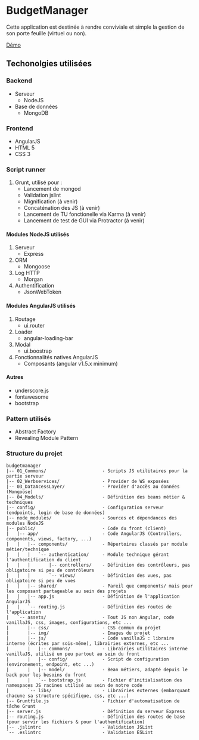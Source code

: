 # BudgetManager
Cette application est destinée à rendre conviviale et simple la gestion de son porte feuille (virtuel ou non).

[Démo](http://budgetmanager.mdesogus.com)
## Techonolgies utilisées
### Backend
- Serveur 
	- NodeJS
- Base de données
	- MongoDB

### Frontend
- AngularJS
- HTML 5
- CSS 3

### Script runner
1. Grunt, utilisé pour :
    - Lancement de mongod
    - Validation jslint
    - Mignification (à venir)
    - Concaténation des JS (à venir)
    - Lancement de TU fonctionelle via Karma (à venir)
    - Lancement de test de GUI via Protractor (à venir)

#### Modules NodeJS utilisés
1. Serveur
	- Express
2. ORM
	- Mongoose
3. Log HTTP
	- Morgan
5. Authentification
	- JsonWebToken

#### Modules AngularJS utilisés
1. Routage
	- ui.router
2. Loader
	- angular-loading-bar
3. Modal
	- ui.boostrap
4. Fonctionnalités natives AngularJS
    - Composants (angular v1.5.x minimum)

#### Autres
- underscore.js
- fontawesome
- bootstrap

### Pattern utilisés
- Abstract Factory
- Revealing Module Pattern

### Structure du projet
```
budgetmanager
|-- 01_Commons/                     - Scripts JS utilitaires pour la partie serveur
|-- 02_Werbservices/                - Provider de WS exposées
|-- 03_DataAcessLayer/              - Provider d'accès au données (Mongoose)
|-- 04_Models/                      - Définition des beans métier & techniques
|-- config/                         - Configuration serveur (endpoints, login de base de données)
|-- node_modules/                   - Sources et dépendances des modules NodeJS
|-- public/                         - Code du front (client)
|   |-- app/                        - Code AngularJS (Controllers, components, views, factory, ...)
|   |   |-- components/             - Répertoires classés par module métier/technique
|   |   |   `-- authentication/     - Module technique gérant l'authentification du client
|   |   |       |-- controllers/    - Définition des contrôleurs, pas obligatoire si peu de contrôleurs
|   |   |       `-- views/          - Définition des vues, pas obligatoire si peu de vues
|   |   |-- shared/                 - Pareil que components/ mais pour les composant partageable au sein des projets
|   |   |-- app.js                  - Définition de l'application AngularJS
|   |   `-- routing.js              - Définition des routes de l'application
|   `-- assets/                     - Tout JS non Angular, code vanillaJS, css, images, configurations, etc ...
|       |-- css/                    - CSS commun du projet
|       |-- img/                    - Images du projet
|       |-- js/                     - Code vanillaJS : libraire interne (écrites par sois-même), librairies externes, etc ...
|       |   |-- commons/            - Librairies utilitaires interne vanillaJS, utilisé un peu partout au sein du front
|       |   |-- config/             - Script de configuration (environement, endpoint, etc ...)
|       |   |-- model/              - Bean métiers, adapté depuis le back pour les besoins du front
|       |   `-- bootstrap.js        - Fichier d'initialisation des namespaces JS racines utilisé au sein de notre code
|       `-- libs/                   - Librairies externes (embarquant chacune sa structure spécifique, css, etc ...)
|-- Gruntfile.js                    - Fichier d'automatisation de tâche Grunt
|-- server.js                       - Définition du serveur Express
|-- routing.js                      - Définition des routes de base (pour servir les fichiers & pour l'authentification)
|-- .jslintrc                       - Validation JSLint
`-- .eslintrc                       - Validation ESLint
```
